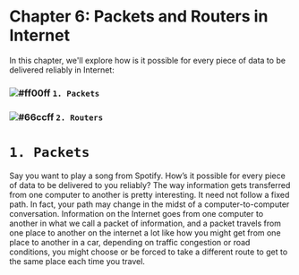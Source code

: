 # Chapter 6: Packets and Routers in Internet

In this chapter, we'll explore how is it possible for every piece of data to be delivered reliably in Internet:

### ![#ff00ff](https://placehold.it/15/ff00ff/000000?text=+) `1. Packets`
### ![#66ccff](https://placehold.it/15/66ccff/000000?text=+) `2. Routers`

# `1. Packets`

Say you want to play a song from Spotify. How’s it possible for every piece of data to be delivered to you reliably? 
The way information gets transferred from one computer to another is pretty interesting. It need not follow a fixed path. In
fact, your path may change in the midst of a computer-to-computer conversation. Information on the Internet goes from one
computer to another in what we call a packet of information, and a packet travels from one place to another on the internet a
lot like how you might get from one place to another in a car, depending on traffic congestion or road conditions, you might
choose or be forced to take a different route to get to the same place each time you travel.

